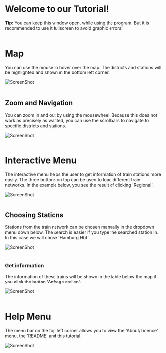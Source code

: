 # Welcome to our Tutorial!<br/>

**Tip:** You can keep this window open, while using the program. 
But it is recommended to use it fullscreen to avoid graphic errors!<br/> 
<br/>
# Map<br/>
You can use the mouse to hover over the map. The districts and stations will
be highlighted and shown in the bottom left corner.<br/>

![ScreenShot](/////MapHovering.png)<br/>
<br/>
## Zoom and Navigation<br/>
You can zoom in and out by using the mousewheel. Because this does not work as precisely as wanted,
you can use the scrollbars to navigate to specific districts and stations. <br/>

![ScreenShot](/////Zoom.png)<br/>
<br/>
# Interactive Menu<br/>
The interactive menu helps the user to get information of train stations more easily. The three buttons
on top can be used to load different train networks. In the example below, you see the result of clicking
'Regional'. <br/>

![ScreenShot](/////Regional.png)<br/>
<br/>
## Choosing Stations<br/>
Stations from the train network can be chosen manually in the dropdown menu down below.
The search is easier if you type the searched station in. In this case we will chose 'Hamburg Hbf'. <br/>

![ScreenShot](/////Dropdown.png)<br/>
<br/>
### Get information<br/> 
The information of these trains will be shown in the table below the map if you click the button 'Anfrage stellen'.<br/>

![ScreenShot](/////Table.png)<br/>
<br/>
# Help Menu<br/>
The menu bar on the top left corner allows you to view the 'About/Licence' menu, the 'README' and this tutorial.<br/> 

![ScreenShot](/////Menubar.png)<br/>
<br/>


